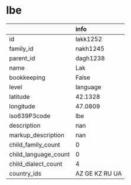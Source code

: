 # lbe
|                      | info           |
|:---------------------|:---------------|
| id                   | lakk1252       |
| family_id            | nakh1245       |
| parent_id            | dagh1238       |
| name                 | Lak            |
| bookkeeping          | False          |
| level                | language       |
| latitude             | 42.1328        |
| longitude            | 47.0809        |
| iso639P3code         | lbe            |
| description          | nan            |
| markup_description   | nan            |
| child_family_count   | 0              |
| child_language_count | 0              |
| child_dialect_count  | 4              |
| country_ids          | AZ GE KZ RU UA |